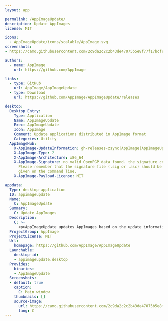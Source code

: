 ```yaml
---
layout: app

permalink: /AppImageUpdate/
description: Update AppImages
license: MIT

icons:
  - AppImageUpdate/icons/scalable/AppImage.svg
screenshots:
- https://camo.githubusercontent.com/2c9da2c2c2b43de47075b5e8f77f17bcf930f2b5/68747470733a2f2f6c68332e676f6f676c6575736572636f6e74656e742e636f6d2f2d56724139513657774c4f342f566e5863506c62505078492f41414141414141414145672f4370707368345148724b492f773339362d683237362d702f757064617465722e706e67

authors:
  - name: AppImage
    url: https://github.com/AppImage

links:
  - type: GitHub
    url: AppImage/AppImageUpdate
  - type: Download
    url: https://github.com/AppImage/AppImageUpdate/releases

desktop:
  Desktop Entry:
    Type: Application
    Name: AppImageUpdate
    Exec: AppImageUpdate
    Icon: AppImage
    Comment: Update applications distributed in AppImage format
    Categories: Utility
  AppImageHub:
    X-AppImage-UpdateInformation: gh-releases-zsync|AppImage|AppImageUpdate|continuous|AppImageUpdate-*x86_64.AppImage.zsync
    X-AppImage-Type: 2
    X-AppImage-Architecture: x86_64
    X-AppImage-Signature: no valid OpenPGP data found. the signature could not be verified.
      Please remember that the signature file (.sig or .asc) should be the first file
      given on the command line.
    X-AppImage-Payload-License: MIT

appdata:
  Type: desktop-application
  ID: appimageupdate
  Name:
    C: AppImageUpdate
  Summary:
    C: Update AppImages
  Description:
    C: >-
      <p>AppImageUpdate updates AppImages based on the update information embedded in AppImages.</p>
  ProjectGroup: AppImage
  ProjectLicense: MIT
  Url:
    homepage: https://github.com/AppImage/AppImageUpdate
  Launchable:
    desktop-id:
    - appimageupdate.desktop
  Provides:
    binaries:
    - AppImageUpdate
  Screenshots:
  - default: true
    caption:
      C: Main window
    thumbnails: []
    source-image:
      url: https://camo.githubusercontent.com/2c9da2c2c2b43de47075b5e8f77f17bcf930f2b5/68747470733a2f2f6c68332e676f6f676c6575736572636f6e74656e742e636f6d2f2d56724139513657774c4f342f566e5863506c62505078492f41414141414141414145672f4370707368345148724b492f773339362d683237362d702f757064617465722e706e67
      lang: C
---
```

